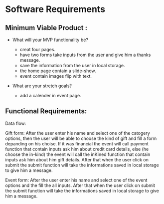 # Software Requirements

## Minimum Viable Product :

- What will your MVP functionality be?
  - creat four pages.
  - have two forms take inputs from the user and give him a thanks message.
  - save the information from the user in local storage.
  - the home page contain a slide-show.
  - event contain images flip with text.


- What are your stretch goals?
  - add a calender in event page. 


## Functional Requirements:

Data flow:

Gift form: After the user enter his name and select one of the catogery options, then the user will be able to choose the kind of gift and fill a form depanding on his choise. If it was financial the event will call payment function that contain inputs ask him about credit card details, else (he choose the in-kind) the event will call the inKined function that contain inputs ask him about him  gift details. After that when the user click on submit the submit function will take the informations saved in local storage to give him a message.

Event form: After the user enter his name and select one of the event options and the fill the all inputs.  After that when the user click on submit the submit function will take the informations saved in local storage to give him a message.